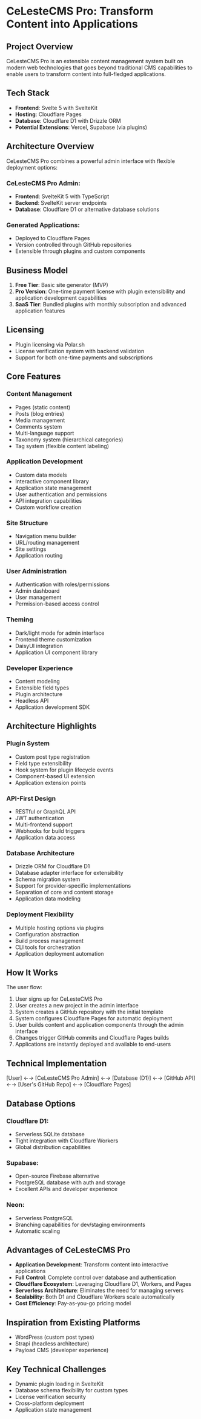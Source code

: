 # CeLesteCMS Pro: Transform Content into Applications

## Project Overview
CeLesteCMS Pro is an extensible content management system built on modern web technologies that goes beyond traditional CMS capabilities to enable users to transform content into full-fledged applications.

## Tech Stack
- **Frontend**: Svelte 5 with SvelteKit
- **Hosting**: Cloudflare Pages
- **Database**: Cloudflare D1 with Drizzle ORM
- **Potential Extensions**: Vercel, Supabase (via plugins)

## Architecture Overview
CeLesteCMS Pro combines a powerful admin interface with flexible deployment options:

### CeLesteCMS Pro Admin:
- **Frontend**: SvelteKit 5 with TypeScript
- **Backend**: SvelteKit server endpoints
- **Database**: Cloudflare D1 or alternative database solutions

### Generated Applications:
- Deployed to Cloudflare Pages
- Version controlled through GitHub repositories
- Extensible through plugins and custom components

## Business Model
1. **Free Tier**: Basic site generator (MVP)
2. **Pro Version**: One-time payment license with plugin extensibility and application development capabilities
3. **SaaS Tier**: Bundled plugins with monthly subscription and advanced application features

## Licensing
- Plugin licensing via Polar.sh
- License verification system with backend validation
- Support for both one-time payments and subscriptions

## Core Features

### Content Management
- Pages (static content)
- Posts (blog entries)
- Media management
- Comments system
- Multi-language support
- Taxonomy system (hierarchical categories)
- Tag system (flexible content labeling)

### Application Development
- Custom data models
- Interactive component library
- Application state management
- User authentication and permissions
- API integration capabilities
- Custom workflow creation

### Site Structure
- Navigation menu builder
- URL/routing management
- Site settings
- Application routing

### User Administration
- Authentication with roles/permissions
- Admin dashboard
- User management
- Permission-based access control

### Theming
- Dark/light mode for admin interface
- Frontend theme customization
- DaisyUI integration
- Application UI component library

### Developer Experience
- Content modeling
- Extensible field types
- Plugin architecture
- Headless API
- Application development SDK

## Architecture Highlights

### Plugin System
- Custom post type registration
- Field type extensibility
- Hook system for plugin lifecycle events
- Component-based UI extension
- Application extension points

### API-First Design
- RESTful or GraphQL API
- JWT authentication
- Multi-frontend support
- Webhooks for build triggers
- Application data access

### Database Architecture
- Drizzle ORM for Cloudflare D1
- Database adapter interface for extensibility
- Schema migration system
- Support for provider-specific implementations
- Separation of core and content storage
- Application data modeling

### Deployment Flexibility
- Multiple hosting options via plugins
- Configuration abstraction
- Build process management
- CLI tools for orchestration
- Application deployment automation

## How It Works
The user flow:

1. User signs up for CeLesteCMS Pro
2. User creates a new project in the admin interface
3. System creates a GitHub repository with the initial template
4. System configures Cloudflare Pages for automatic deployment
5. User builds content and application components through the admin interface
6. Changes trigger GitHub commits and Cloudflare Pages builds
7. Applications are instantly deployed and available to end-users

## Technical Implementation
[User] ←→ [CeLesteCMS Pro Admin] ←→ [Database (D1)] ←→ [GitHub API] ←→ [User's GitHub Repo] ←→ [Cloudflare Pages]

## Database Options

### Cloudflare D1:
- Serverless SQLite database
- Tight integration with Cloudflare Workers
- Global distribution capabilities

### Supabase:
- Open-source Firebase alternative
- PostgreSQL database with auth and storage
- Excellent APIs and developer experience

### Neon:
- Serverless PostgreSQL
- Branching capabilities for dev/staging environments
- Automatic scaling

## Advantages of CeLesteCMS Pro

- **Application Development**: Transform content into interactive applications
- **Full Control**: Complete control over database and authentication
- **Cloudflare Ecosystem**: Leveraging Cloudflare D1, Workers, and Pages
- **Serverless Architecture**: Eliminates the need for managing servers
- **Scalability**: Both D1 and Cloudflare Workers scale automatically
- **Cost Efficiency**: Pay-as-you-go pricing model

## Inspiration from Existing Platforms
- WordPress (custom post types)
- Strapi (headless architecture)
- Payload CMS (developer experience)

## Key Technical Challenges
- Dynamic plugin loading in SvelteKit
- Database schema flexibility for custom types
- License verification security
- Cross-platform deployment
- Application state management
